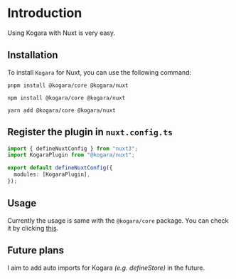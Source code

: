 # Introduction

Using Kogara with Nuxt is very easy.

## Installation

To install `Kogara` for Nuxt, you can use the following command:

<CodeGroup>
<CodeGroupItem title="pnpm" active>

```bash:no-line-numbers
pnpm install @kogara/core @kogara/nuxt
```

</CodeGroupItem>

<CodeGroupItem title="npm">

```bash:no-line-numbers
npm install @kogara/core @kogara/nuxt
```

</CodeGroupItem>

<CodeGroupItem title="Yarn">

```bash:no-line-numbers
yarn add @kogara/core @kogara/nuxt
```

</CodeGroupItem>

</CodeGroup>

## Register the plugin in `nuxt.config.ts`

```ts
import { defineNuxtConfig } from "nuxt3";
import KogaraPlugin from "@kogara/nuxt";

export default defineNuxtConfig({
  modules: [KogaraPlugin],
});
```

## Usage

Currently the usage is same with the `@kogara/core` package. You can check it by clicking [this](/guide/getting-started.md#create-a-store).

## Future plans

I aim to add auto imports for Kogara _(e.g. defineStore)_ in the future.
